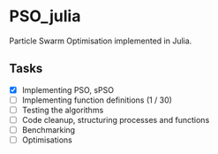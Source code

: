 # PSO_julia

Particle Swarm Optimisation implemented in Julia.

## Tasks

- [x] Implementing PSO, sPSO
- [ ] Implementing function definitions (1 / 30)
- [ ] Testing the algorithms
- [ ] Code cleanup, structuring processes and functions
- [ ] Benchmarking
- [ ] Optimisations